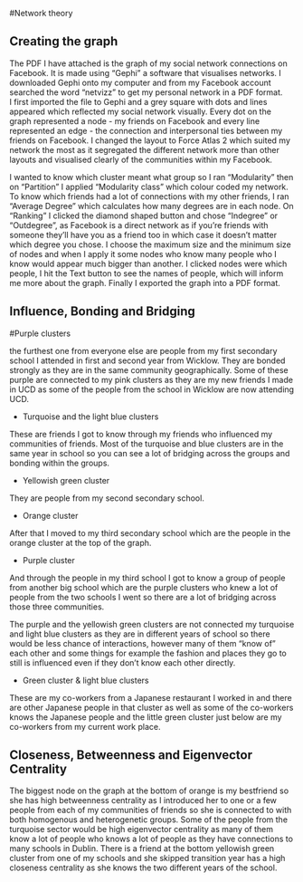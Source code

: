 #Network theory
 
Creating the graph
-------------------------
The PDF I have attached is the graph of my social network connections on Facebook. It is made using “Gephi” a software that visualises networks. I downloaded Gephi onto my computer and from my Facebook account searched the word “netvizz” to get my personal network in a PDF format.  
I first imported the file to Gephi and a grey square with dots and lines appeared which reflected my social network visually. Every dot on the graph represented a node - my friends on Facebook and every line represented an edge - the connection and interpersonal ties between my friends on Facebook. 
I changed the layout to Force Atlas 2 which suited my network the most as it segregated the different network more than other layouts and visualised clearly of the communities within my Facebook. 

I wanted to know which cluster meant what group so I ran “Modularity” then on “Partition” I applied “Modularity class” which colour coded my network. 
To know which friends had a lot of connections with my other friends, I ran “Average Degree” which calculates how many degrees are in each node. On “Ranking” I clicked the diamond shaped button and chose “Indegree” or “Outdegree”, as Facebook is a direct network as if you’re friends with someone they’ll have you as a friend too in which case it doesn’t matter which degree you chose.  I choose the maximum size and the minimum size of nodes and when I apply it some nodes who know many people who I know would appear much bigger than another. 
I clicked nodes were which people, I hit the Text button to see the names of people, which will inform me more about the graph. 
Finally I exported the graph into a PDF format.

Influence, Bonding and Bridging
-------------------------------------------
#Purple clusters 

the furthest one from everyone else are people from my first secondary school I attended in first and second year from Wicklow. They are bonded strongly as they are in the same community geographically. Some of these purple are connected to my pink clusters as they are my new friends I made in UCD as some of the people from the school in Wicklow are now attending UCD.  

* Turquoise and the light blue clusters

These are friends I got to know through my friends who influenced my communities of friends. Most of the turquoise and blue clusters are in the same year in school so you can see a lot of bridging across the groups and bonding within the groups. 

* Yellowish green cluster 

They are people from my second secondary school.  

* Orange cluster

After that I moved to my third secondary school which are the people in the orange cluster at the top of the graph. 

* Purple cluster

And through the people in my third school I got to know a group of people from another big school which are the purple clusters who knew a lot of people from the two schools I went so there are a lot of bridging across those three communities. 

The purple and the yellowish green clusters are not connected my turquoise and light blue clusters as they are in different years of school so there would be less chance of interactions, however many of them “know of” each other and some things for example the fashion and places they go to still is influenced even if they don’t know each other directly.

* Green cluster & light blue clusters 

These are my co-workers from a Japanese restaurant I worked in and there are other Japanese people in that cluster as well as some of the co-workers knows the Japanese people and the little green cluster just below are my co-workers from my current work place. 

Closeness, Betweenness and Eigenvector Centrality
----------------------------------------------------------------------
The biggest node on the graph at the bottom of orange is my bestfriend so she has high betweenness centrality as I introduced her to one or a few people from each of my communities of friends so she is connected to with both  homogenous and heterogenetic  groups.
Some of the people from the turquoise sector would be high eigenvector centrality as many of them know a lot of people who knows a lot of people as they have connections to many schools in Dublin. 
There is a friend at the bottom yellowish green cluster from one of my schools and she skipped transition year has a high closeness centrality as she knows the two different years of the school.  

